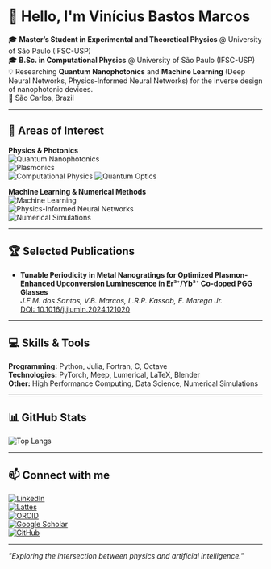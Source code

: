 # 👋 Hello, I'm Vinícius Bastos Marcos

🎓 **Master’s Student in Experimental and Theoretical Physics** @ University of São Paulo (IFSC-USP)  
🎓 **B.Sc. in Computational Physics** @ University of São Paulo (IFSC-USP)  
💡 Researching **Quantum Nanophotonics** and **Machine Learning** (Deep Neural Networks, Physics-Informed Neural Networks) for the inverse design of nanophotonic devices.  
📍 São Carlos, Brazil

---

## 🎯 Areas of Interest

**Physics & Photonics**  
![Quantum Nanophotonics](https://img.shields.io/badge/Quantum%20Nanophotonics-purple?style=for-the-badge)  
![Plasmonics](https://img.shields.io/badge/Plasmonics-yellow?style=for-the-badge)  
![Computational Physics](https://img.shields.io/badge/Computational%20Physics-orange?style=for-the-badge) 
![Quantum Optics](https://img.shields.io/badge/Quantum%20Optics-indigo?style=for-the-badge)  

**Machine Learning & Numerical Methods**  
![Machine Learning](https://img.shields.io/badge/Machine%20Learning-blue?style=for-the-badge)  
![Physics-Informed Neural Networks](https://img.shields.io/badge/Physics--Informed%20Neural%20Networks-green?style=for-the-badge)  
![Numerical Simulations](https://img.shields.io/badge/Numerical%20Simulations-brown?style=for-the-badge)


---

## 🏆 Selected Publications

- **Tunable Periodicity in Metal Nanogratings for Optimized Plasmon-Enhanced Upconversion Luminescence in Er³⁺/Yb³⁺ Co-doped PGG Glasses**  
  *J.F.M. dos Santos, V.B. Marcos, L.R.P. Kassab, E. Marega Jr.*  
  [DOI: 10.1016/j.jlumin.2024.121020](https://doi.org/10.1016/j.jlumin.2024.121020)

---

## 💻 Skills & Tools

**Programming:** Python, Julia, Fortran, C, Octave  
**Technologies:** PyTorch, Meep, Lumerical, LaTeX, Blender  
**Other:** High Performance Computing, Data Science, Numerical Simulations

---

## 📊 GitHub Stats

![Top Langs](https://github-readme-stats.vercel.app/api/top-langs/?username=vinibastosm&layout=compact&theme=radical)

---

## 📫 Connect with me

[![LinkedIn](https://img.shields.io/badge/LinkedIn-0077B5?style=flat&logo=linkedin&logoColor=white)](https://www.linkedin.com/in/vin%C3%ADcius-bastos-marcos-4b3aa6317/)  
[![Lattes](https://img.shields.io/badge/Lattes-CV-blue)](http://lattes.cnpq.br/2111967318340206)  
[![ORCID](https://img.shields.io/badge/ORCID-0009--0009--8980--2168-brightgreen)](https://orcid.org/0009-0009-8980-2168)  
[![Google Scholar](https://img.shields.io/badge/Google_Scholar-Profile-blue)](https://scholar.google.com/citations?user=3j4LFuMAAAAJ)  
[![GitHub](https://img.shields.io/badge/GitHub-vinibastosm-black?logo=github)](https://github.com/vinibastosm)

---

*"Exploring the intersection between physics and artificial intelligence."*
